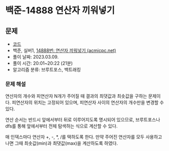 # 백준-14888 연산자 끼워넣기 #

## 문제 ##

- [코드](14888.cpp)
- 백준, 실버1, [14888번: 연산자 끼워넣기 (acmicpc.net)](https://www.acmicpc.net/problem/14888)
- 풀이 날짜: 2023.03.09.
- 풀이 시간: 20:01~20:22 (21분)
- 알고리즘 분류: 브루트포스, 백트래킹

### 문제 해설 ###

연산자의 개수와 피연산자 N개가 주어질 때 결과의 최댓값과 최솟값을 구하는 문제이다. 피연산자의 위치는 고정되어 있으며, 피연산자 사이의 연산자의 개수만을 변경할 수 있다. 

연산 순서는 반드시 앞에서부터 뒤로 이루어지도록 명시되어 있으므로, 브루트포스나 dfs를 통해 앞에서부터 전체 탐색하는 식으로 계산할 수 있다.

매 인덱스마다 연산자 +, -, *, /를 택하도록 한다. 만약 주어진 연산자를 모두 사용하고 나면 그때 최솟값(min)과 최댓값(max)을 계산하도록 하였다.
